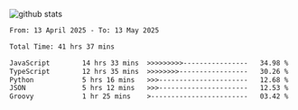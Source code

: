 
![github stats](https://github-readme-stats.vercel.app/api?username=realmahd1&show_icons=true&theme=codeSTACKr&hide_rank=true&count_private=true)

<!--START_SECTION:waka-->

```txt
From: 13 April 2025 - To: 13 May 2025

Total Time: 41 hrs 37 mins

JavaScript        14 hrs 33 mins  >>>>>>>>>----------------   34.98 %
TypeScript        12 hrs 35 mins  >>>>>>>>-----------------   30.26 %
Python            5 hrs 16 mins   >>>----------------------   12.68 %
JSON              5 hrs 12 mins   >>>----------------------   12.53 %
Groovy            1 hr 25 mins    >------------------------   03.42 %
```

<!--END_SECTION:waka-->
